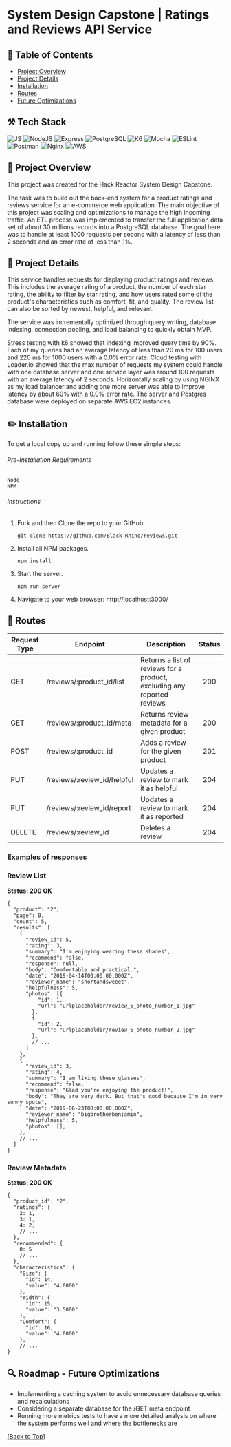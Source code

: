 # System Design Capstone | Ratings and Reviews API Service

## :pushpin: Table of Contents
* [Project Overview](#telescope-project-overview)
* [Project Details](#jigsaw-project-details)
* [Installation](#pencil2-installation)
* [Routes](#rocket-routes)
* [Future Optimizations](#mag-roadmap---future-optimizations)  

## :hammer_and_pick: Tech Stack
![JS](https://img.shields.io/badge/JavaScript-323330?style=for-the-badge&logo=javascript&logoColor=F7DF1E)
![NodeJS](https://img.shields.io/badge/Node.js%20-%2343853D.svg?&style=for-the-badge&logo=node.js&logoColor=white)
![Express](https://img.shields.io/badge/Express.js-000000?style=for-the-badge&logo=express&logoColor=white)
![PostgreSQL](https://img.shields.io/badge/PostgreSQL-%23316192.svg?&style=for-the-badge&logo=postgresql&logoColor=white)
![K6](https://img.shields.io/badge/K6%20-CA4245.svg?&style=for-the-badge&logo=k6&logoColor=white)
![Mocha](https://img.shields.io/badge/-mocha%20-%238D6748?style=for-the-badge&logo=mocha&logoColor=white)
![ESLint](https://img.shields.io/badge/eslint-3A33D1?style=for-the-badge&logo=eslint&logoColor=white)
![Postman](https://img.shields.io/badge/Postman-FF6C37?style=for-the-badge&logo=postman&logoColor=white)
![Nginx](https://img.shields.io/badge/nginx-%23009639.svg?style=for-the-badge&logo=nginx&logoColor=white)
![AWS](https://img.shields.io/badge/Amazon_AWS-FF9900?style=for-the-badge&logo=amazonaws&logoColor=white)


## :telescope: Project Overview
This project was created for the Hack Reactor System Design Capstone.

The task was to build out the back-end system for a product ratings and reviews service for an e-commerce web application. 
The main objective of this project was scaling and optimizations to manage the high incoming traffic. An ETL process was implemented to transfer the full application data set of about 30 millions records into a PostgreSQL database. The goal here was to handle at least 1000 requests per second with a latency of less than 2 seconds and an error rate of less than 1%.


## :jigsaw: Project Details
This service handles requests for displaying product ratings and reviews. This includes the average rating of a product, the number of each star rating, the ability to filter by star rating, and how users rated some of the product's characteristics such as comfort, fit, and quality. The review list can also be sorted by newest, helpful, and relevant. 

The service was incrementally optimized through query writing, database indexing, connection pooling, and load balancing to quickly obtain MVP. 

Stress testing with k6 showed that indexing improved query time by 90%. Each of my queries had an average latency of less than 20 ms for 100 users and 220 ms for 1000 users with a 0.0% error rate. Cloud testing with Loader.io showed that the max number of requests my system could handle with one database server and one service layer was around 100 requests with an average latency of 2 seconds. Horizontally scaling by using NGINX as my load balancer and adding one more server was able to improve latency by about 60% with a 0.0% error rate. The server and Postgres database were deployed on separate AWS EC2 instances.

## :pencil2: Installation
To get a local copy up and running follow these simple steps:
###### Pre-Installation Requirements
    Node
    NPM

###### Instructions
1. Fork and then Clone the repo to your GitHub.
   ```
   git clone https://github.com/Black-Rhino/reviews.git
   ```
2. Install all NPM packages.
   ```
   npm install
    ```
3. Start the server.
   ```
   npm run server
    ```
4. Navigate to your web browser: http://localhost:3000/

## :rocket: Routes

| Request Type | Endpoint                    | Description                                                                | Status |
|--------------|-----------------------------|----------------------------------------------------------------------------|:--------:|
| GET          | /reviews/:product_id/list   | Returns a list of reviews for a product, excluding any reported reviews    | 200    |
| GET          | /reviews/:product_id/meta   | Returns review metadata for a given product                                | 200    |
| POST         | /reviews/:product_id        | Adds a review for the given product                                        | 201    |
| PUT          | /reviews/:review_id/helpful | Updates a review to mark it as helpful                                     | 204    |
| PUT          | /reviews/:review_id/report  | Updates a review to mark it as reported                                    | 204    |
| DELETE       | /reviews/:review_id         | Deletes a review                                                           | 204    |

### Examples of responses
### Review List
**Status: 200 OK**
```
{
  "product": "2",
  "page": 0,
  "count": 5,
  "results": [
    {
      "review_id": 5,
      "rating": 3,
      "summary": "I'm enjoying wearing these shades",
      "recommend": false,
      "response": null,
      "body": "Comfortable and practical.",
      "date": "2019-04-14T00:00:00.000Z",
      "reviewer_name": "shortandsweeet",
      "helpfulness": 5,
      "photos": [{
          "id": 1,
          "url": "urlplaceholder/review_5_photo_number_1.jpg"
        },
        {
          "id": 2,
          "url": "urlplaceholder/review_5_photo_number_2.jpg"
        },
        // ...
      ]
    },
    {
      "review_id": 3,
      "rating": 4,
      "summary": "I am liking these glasses",
      "recommend": false,
      "response": "Glad you're enjoying the product!",
      "body": "They are very dark. But that's good because I'm in very sunny spots",
      "date": "2019-06-23T00:00:00.000Z",
      "reviewer_name": "bigbrotherbenjamin",
      "helpfulness": 5,
      "photos": [],
    },
    // ...
  ]
}

```

### Review Metadata
**Status: 200 OK**
```
{
  "product_id": "2",
  "ratings": {
    2: 1,
    3: 1,
    4: 2,
    // ...
  },
  "recommended": {
    0: 5
    // ...
  },
  "characteristics": {
    "Size": {
      "id": 14,
      "value": "4.0000"
    },
    "Width": {
      "id": 15,
      "value": "3.5000"
    },
    "Comfort": {
      "id": 16,
      "value": "4.0000"
    },
    // ...
}
```

## :mag: Roadmap - Future Optimizations
* Implementing a caching system to avoid unnecessary database queries and recalculations
* Considering a separate database for the /GET meta endpoint
* Running more metrics tests to have a more detailed analysis on where the system performs well and where the bottlenecks are


[[Back to Top]](#pushpin-table-of-contents)
